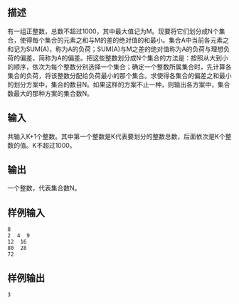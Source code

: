 ## 描述


有一组正整数，总数不超过1000，其中最大值记为M。现要将它们划分成N个集合，使得每个集合的元素之和与M的差的绝对值的和最小。集合A中当前各元素之和记为SUM(A)，称为A的负荷；SUM(A)与M之差的绝对值称为A的负荷与理想负荷的偏差，简称为A的偏差。把这些整数划分成N个集合的方法是：按照从大到小的顺序，依次为每个整数分别选择一个集合；确定一个整数所属集合时，先计算各集合的负荷，将该整数分配给负荷最小的那个集合。求使得各集合的偏差之和最小的划分方案中，集合的数目N。如果这样的方案不止一种，则输出各方案中，集合数最大的那种方案的集合数N。

## 输入


共输入K+1个整数。其中第一个整数是K代表要划分的整数总数，后面依次是K个整数的值。K不超过1000。

## 输出


一个整数，代表集合数N。

## 样例输入


```
8
2  4  9
12  16
80  28
72

```


## 样例输出


```
3
```


